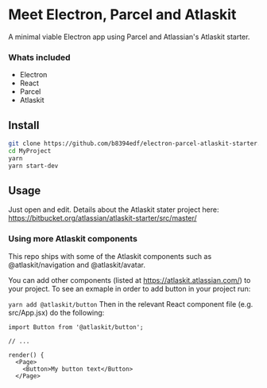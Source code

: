 # Meet Electron, Parcel and Atlaskit

A minimal viable Electron app using Parcel and Atlassian's Atlaskit starter.

### Whats included
  - Electron
  - React
  - Parcel
  - Atlaskit
  
## Install
```bash
git clone https://github.com/b8394edf/electron-parcel-atlaskit-starter.git MyProject
cd MyProject
yarn
yarn start-dev
```

## Usage
Just open and edit. Details about the Atlaskit stater project here: https://bitbucket.org/atlassian/atlaskit-starter/src/master/


### Using more Atlaskit components
This repo ships with some of the Atlaskit components such as @atlaskit/navigation and @atlaskit/avatar.

You can add other components (listed at https://atlaskit.atlassian.com/) to your project. To see an exmaple in order to add button in your project run:

```yarn add @atlaskit/button```
Then in the relevant React component file (e.g. src/App.jsx) do the following:

```
import Button from '@atlaskit/button';

// ...

render() {
  <Page>
    <Button>My button text</Button>
  </Page>
```
